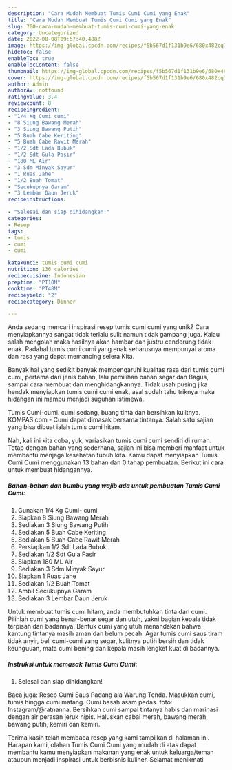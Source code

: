 ```yaml
---
description: "Cara Mudah Membuat Tumis Cumi Cumi yang Enak"
title: "Cara Mudah Membuat Tumis Cumi Cumi yang Enak"
slug: 700-cara-mudah-membuat-tumis-cumi-cumi-yang-enak
category: Uncategorized
date: 2022-08-08T09:57:40.488Z
image: https://img-global.cpcdn.com/recipes/f5b567d1f131b9e6/680x482cq70/tumis-cumi-cumi-foto-resep-utama.jpg
hideToc: false
enableToc: true
enableTocContent: false
thumbnail: https://img-global.cpcdn.com/recipes/f5b567d1f131b9e6/680x482cq70/tumis-cumi-cumi-foto-resep-utama.jpg
cover: https://img-global.cpcdn.com/recipes/f5b567d1f131b9e6/680x482cq70/tumis-cumi-cumi-foto-resep-utama.jpg
author: Admin
authorAv: notfound
ratingvalue: 3.4
reviewcount: 8
recipeingredient:
- "1/4 Kg Cumi cumi"
- "8 Siung Bawang Merah"
- "3 Siung Bawang Putih"
- "5 Buah Cabe Keriting"
- "5 Buah Cabe Rawit Merah"
- "1/2 Sdt Lada Bubuk"
- "1/2 Sdt Gula Pasir"
- "180 ML Air"
- "3 Sdm Minyak Sayur"
- "1 Ruas Jahe"
- "1/2 Buah Tomat"
- "Secukupnya Garam"
- "3 Lembar Daun Jeruk"
recipeinstructions:

- "Selesai dan siap dihidangkan!"
categories:
- Resep
tags:
- tumis
- cumi
- cumi

katakunci: tumis cumi cumi 
nutrition: 136 calories
recipecuisine: Indonesian
preptime: "PT10M"
cooktime: "PT48M"
recipeyield: "2"
recipecategory: Dinner

---
```





Anda sedang mencari inspirasi resep tumis cumi cumi yang unik? Cara menyiapkannya sangat tidak terlalu sulit namun tidak gampang juga. Kalau salah mengolah maka hasilnya akan hambar dan justru cenderung tidak enak. Padahal tumis cumi cumi yang enak seharusnya mempunyai aroma dan rasa yang dapat memancing selera Kita.





Banyak hal yang sedikit banyak mempengaruhi kualitas rasa dari tumis cumi cumi, pertama dari jenis bahan, lalu pemilihan bahan segar dan Bagus, sampai cara membuat dan menghidangkannya. Tidak usah pusing jika hendak menyiapkan tumis cumi cumi enak,      asal sudah tahu triknya maka hidangan ini mampu menjadi suguhan istimewa.














Tumis Cumi-cumi. cumi sedang, buang tinta dan bersihkan kulitnya. KOMPAS.com - Cumi dapat dimasak bersama tintanya. Salah satu sajian yang bisa dibuat ialah tumis cumi hitam.






Nah, kali ini kita coba, yuk, variasikan tumis cumi cumi sendiri di rumah. Tetap dengan bahan yang sederhana, sajian ini bisa memberi manfaat untuk membantu menjaga kesehatan tubuh kita. Kamu dapat menyiapkan Tumis Cumi Cumi menggunakan 13 bahan dan 0 tahap pembuatan. Berikut ini cara untuk membuat hidangannya.

<!--inarticleads1-->

##### Bahan-bahan dan bumbu yang wajib ada untuk pembuatan Tumis Cumi Cumi:

1. Gunakan 1/4 Kg Cumi- cumi
1. Siapkan 8 Siung Bawang Merah
1. Sediakan 3 Siung Bawang Putih
1. Sediakan 5 Buah Cabe Keriting
1. Sediakan 5 Buah Cabe Rawit Merah
1. Persiapkan 1/2 Sdt Lada Bubuk
1. Sediakan 1/2 Sdt Gula Pasir
1. Siapkan 180 ML Air
1. Sediakan 3 Sdm Minyak Sayur
1. Siapkan 1 Ruas Jahe
1. Sediakan 1/2 Buah Tomat
1. Ambil Secukupnya Garam
1. Sediakan 3 Lembar Daun Jeruk


Untuk membuat tumis cumi hitam, anda membutuhkan tinta dari cumi. Pilihlah cumi yang benar-benar segar dan utuh, yakni bagian kepala tidak terpisah dari badannya. Bentuk cumi yang utuh menandakan bahwa kantung tintanya masih aman dan belum pecah. Agar tumis cumi saus tiram tidak anyir, beli cumi-cumi yang segar, kulitnya putih bersih dan tidak keunguuan, mata cumi bening dan kepala masih lengket kuat di badannya. 

<!--inarticleads2-->

##### Instruksi untuk memasak Tumis Cumi Cumi:


1. Selesai dan siap dihidangkan!

Baca juga: Resep Cumi Saus Padang ala Warung Tenda. Masukkan cumi, tumis hingga cumi matang. Cumi basah asam pedas. foto: Instagram/@ratnanna. Bersihkan cumi sampai tintanya habis dan marinasi dengan air perasan jeruk nipis. Haluskan cabai merah, bawang merah, bawang putih, kemiri dan kemiri. 

Terima kasih telah membaca resep yang kami tampilkan di halaman ini. Harapan kami, olahan Tumis Cumi Cumi yang mudah di atas dapat membantu kamu menyiapkan makanan yang enak untuk keluarga/teman ataupun menjadi inspirasi untuk berbisnis kuliner. Selamat menikmati
